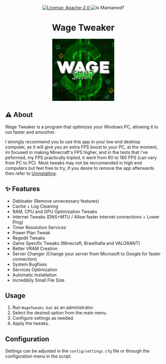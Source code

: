 <p align="center">
  <!-- <img alt="Version" src="https://img.shields.io/github/v/tag/rubsxyz/WageTweaker?label=Version%3A" /> -->
  <a href="#" target="_blank">
    <img alt="License: Apache-2.0" src="https://img.shields.io/github/license/rubsxyz/WageTweaker" />
  </a>
  <!-- <a><img alt="Downloads:" src="https://img.shields.io/github/downloads/rubsxyz/WageTweaker/total.svg" />
  </a> -->
  <a><img alt="Is Mantained?" src="https://img.shields.io/badge/Mantained:-yes-green.svg" />
  </a>
</p>

<h1 align="center">
Wage Tweaker
</h1>

<p align="center">
 <img src="https://github.com/rubsxyz/WageTweaker/blob/main/images/favicon.ico?raw=true" width="200">
</p>

## ⚠️ About

Wage Tweaker is a program that optimizes your Windows PC, allowing it to run faster and smoother.

I strongly recommend you to use this app in your low end desktop computer, as it will give you an extra FPS boost to your PC, at the moment, im focused in making Minecraft's FPS higher, and in the tests that i've peformed, my FPS practically tripled, it went from 60 to 180 FPS (can vary from PC to PC).
Most tweaks may not be reccomended in high end computers but feel free to try, if you desire to remove the app afterwards then refer to [Uninstalling](#uninstalling).

## ✨ Features <a name = "features"></a>

- Debloater (Remove unnecessary features)
- Cache + Log Cleaning
- RAM, CPU and GPU Optimization Tweaks
- Internet Tweaks (DNS+MTU / Allow faster internet connections + Lower Ping)
- Timer Resolution Services
- Power Plan Tweak
- Regedit Tweaks
- Game Specific Tweaks (Minecraft, Brawlhalla and VALORANT)
- Better VRAM Creation
- Server Changer (Change your server from Microsoft to Google for faster connection)
- System Bugfixes
- Services Optimization
- Automatic Installation
- Incredibily Small File Size

## Usage

1. Run `WageTweaks.bat` as an administrator.
2. Select the desired option from the main menu.
3. Configure settings as needed.
4. Apply the tweaks.

## Configuration

Settings can be adjusted in the `config/settings.cfg` file or through the configuration menu in the script.
